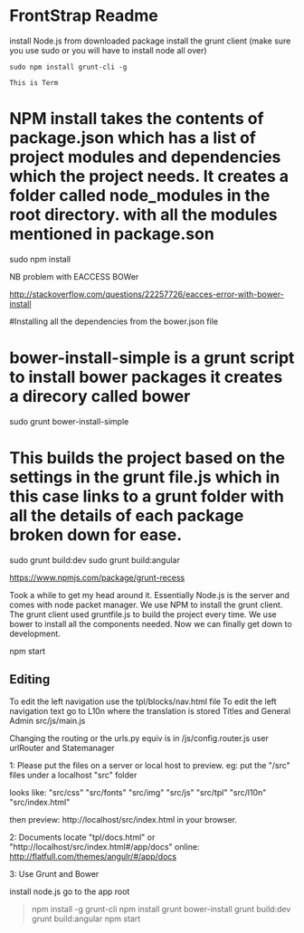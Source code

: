 # FrontStrap Readme

install Node.js from downloaded package
install the grunt client (make sure you use sudo or you will have to install node all over)

`sudo npm install grunt-cli -g`
```Terminal
This is Term
```

# NPM install takes the contents of package.json which has a list of project modules and dependencies which the project needs. It creates a folder called node_modules in the root directory. with all the modules mentioned in package.son

sudo npm install

NB problem with EACCESS BOWer 

http://stackoverflow.com/questions/22257726/eacces-error-with-bower-install

#Installing all the dependencies from the bower.json file

# bower-install-simple is a grunt script to install bower packages it creates a direcory called bower

sudo grunt bower-install-simple

# This builds the project based on the settings in the grunt file.js which in this case links to a grunt folder with all the details of each package broken down for ease.

sudo grunt build:dev
sudo grunt build:angular

https://www.npmjs.com/package/grunt-recess

Took a while to get my head around it. Essentially Node.js is the server and comes with node packet manager. We use NPM to install the grunt client. The grunt client used gruntfile.js to build the project every time. We use bower to install all the components needed. Now we can finally get down to development.

npm start

## Editing

To edit the left navigation use the  tpl/blocks/nav.html file
To edit the left navigation text go to L10n where the translation is stored
Titles and General Admin src/js/main.js

Changing the routing or the urls.py equiv is in /js/config.router.js user urlRouter and Statemanager




1: Please put the files on a server or local host to preview. 
eg: put the "/src" files under a localhost "src" folder

looks like:
"src/css"
"src/fonts"
"src/img"
"src/js"
"src/tpl"
"src/l10n"
"src/index.html"

then preview:  http://localhost/src/index.html  in your browser.

2: Documents locate "tpl/docs.html" or "http://localhost/src/index.html#/app/docs"
online: http://flatfull.com/themes/angulr/#/app/docs

3: Use Grunt and Bower

install node.js
go to the app root

>npm install -g grunt-cli
>npm install
>grunt bower-install
>grunt build:dev
>grunt build:angular
>npm start
